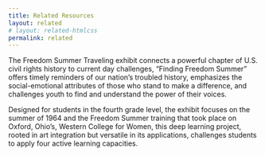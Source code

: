 ```yaml
---
title: Related Resources
layout: related
# layout: related-htmlcss
permalink: related
---
```


The Freedom Summer Traveling exhibit connects a powerful chapter of U.S. civil rights history to current day challenges, “Finding Freedom Summer”
offers timely reminders of our nation’s troubled history, emphasizes the social-emotional attributes of those who stand to make a difference, and
challenges youth to find and understand the power of their voices.

Designed for students in the fourth grade level, the exhibit focuses on the summer of 1964 and the Freedom Summer training that took place on Oxford,
Ohio’s, Western College for Women, this deep learning project, rooted in art integration but versatile in its applications, challenges students to apply four
active learning capacities.
